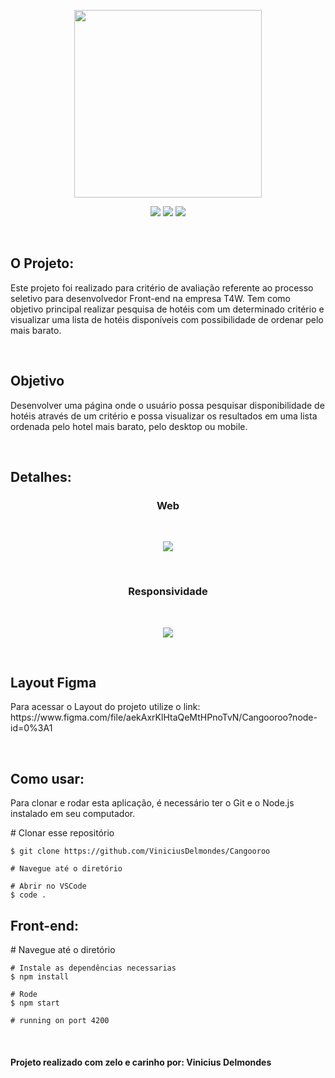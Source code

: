 <p align="center">
<img src="https://user-images.githubusercontent.com/60788150/95809188-94980680-0ce4-11eb-883f-291894451244.jpg" width="300">
</p>

<p align="center">
<img src="https://img.shields.io/github/languages/count/ViniciusDelmondes/Cangooroo">  <img src="https://img.shields.io/github/last-commit/ViniciusDelmondes/Cangooroo"> <img src="https://img.shields.io/github/languages/top/ViniciusDelmondes/Cangooroo">
</p>

</br>

<h2>
O Projeto:
</h2>
<p>
Este projeto foi realizado para critério de avaliação referente ao processo seletivo para desenvolvedor Front-end na empresa T4W. Tem como objetivo principal
realizar pesquisa de hotéis com um determinado critério e visualizar uma lista de hotéis disponíveis com possibilidade de ordenar pelo mais barato.
</p>

</br>

<h2>
Objetivo
</h2>
<p>
Desenvolver uma página onde o usuário possa pesquisar disponibilidade de hotéis através de um critério e possa visualizar os resultados em uma lista ordenada pelo hotel mais barato, pelo desktop ou mobile.</p>

</br>

<h2>
Detalhes:
</h2>
<h3 align="center"> Web </h3>
<br/>
<p align="center">
 <img src="https://user-images.githubusercontent.com/60788150/95810340-1b4de300-0ce7-11eb-939f-845823d3918d.PNG" >
</p>

<br/>

<h3 align="center"> Responsividade </h3>
<br/>
<p align="center">
 <img src="https://user-images.githubusercontent.com/60788150/95811873-9664c880-0cea-11eb-88a9-41ffc87c6391.PNG" >
</p>

<br/>

<h2>
Layout Figma
</h2>
<p>
Para acessar o Layout do projeto utilize o link: https://www.figma.com/file/aekAxrKlHtaQeMtHPnoTvN/Cangooroo?node-id=0%3A1
</p>

</br>

<h2>
 Como usar:
</h2>
<p>
Para clonar e rodar esta aplicação, é necessário ter o Git e o Node.js instalado em seu computador.
</p>
    # Clonar esse repositório </br>
    
    $ git clone https://github.com/ViniciusDelmondes/Cangooroo
    
    # Navegue até o diretório
    
    # Abrir no VSCode
    $ code .

<h2>
 
<h2>
 Front-end:
</h2>
<p>
    # Navegue até o diretório
    
    # Instale as dependências necessarias
    $ npm install
    
    # Rode
    $ npm start
    
    # running on port 4200
</p>

<br/>

<h4>
 Projeto realizado com zelo e carinho por: Vinicius Delmondes
</h4>
